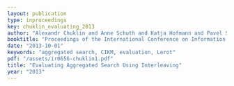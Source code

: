 ```yaml
---
layout: publication
type: inproceedings
key: chuklin_evaluating_2013
author: "Alexandr Chuklin and Anne Schuth and Katja Hofmann and Pavel Serdyukov and Maarten de Rijke"
booktitle: "Proceedings of the International Conference on Information and Knowledge Management"
date: "2013-10-01"
keywords: "aggregated search, CIKM, evaluation, Lerot"
pdf: "/assets/ir0656-chuklin1.pdf"
title: "Evaluating Aggregated Search Using Interleaving"
year: "2013"
---
```

